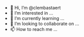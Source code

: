 - 👋 Hi, I’m @clembastaert
- 👀 I’m interested in ...
- 🌱 I’m currently learning ...
- 💞️ I’m looking to collaborate on ...
- 📫 How to reach me ...

<!---
clembastaert/clembastaert is a ✨ special ✨ repository because its `README.md` (this file) appears on your GitHub profile.
You can click the Preview link to take a look at your changes.
--->
